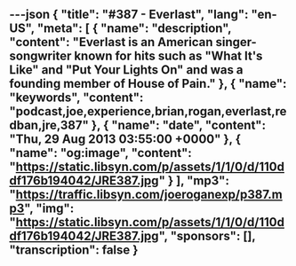 ---json
{
  "title": "#387 - Everlast",
  "lang": "en-US",
  "meta": [
    {
      "name": "description",
      "content": "Everlast is an American singer-songwriter known for hits such as \"What It's Like\" and \"Put Your Lights On\" and was a founding member of House of Pain."
    },
    {
      "name": "keywords",
      "content": "podcast,joe,experience,brian,rogan,everlast,redban,jre,387"
    },
    {
      "name": "date",
      "content": "Thu, 29 Aug 2013 03:55:00 +0000"
    },
    {
      "name": "og:image",
      "content": "https://static.libsyn.com/p/assets/1/1/0/d/110ddf176b194042/JRE387.jpg"
    }
  ],
  "mp3": "https://traffic.libsyn.com/joeroganexp/p387.mp3",
  "img": "https://static.libsyn.com/p/assets/1/1/0/d/110ddf176b194042/JRE387.jpg",
  "sponsors": [],
  "transcription": false
}
---
<episode-header />

<timemark seconds="0" />

<transcribe-call-to-action />

<episode-footer />